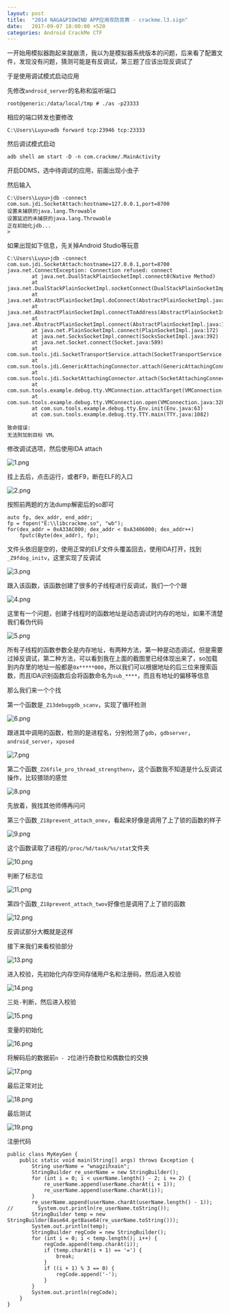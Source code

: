 ```yaml
---
layout: post
title:  "2014 NAGA&PIOWIND APP应用攻防竞赛 - crackme.l3.sign"
date:   2017-09-07 18:00:00 +520
categories: Android CrackMe CTF 
---
```


一开始用模拟器跑起来就崩溃，我以为是模拟器系统版本的问题，后来看了配置文件，发现没有问题，猜测可能是有反调试，第三题了应该出现反调试了

于是使用调试模式启动应用

先修改`android_server`的名称和监听端口
```
root@generic:/data/local/tmp # ./as -p23333
```

相应的端口转发也要修改
```
C:\Users\Luyu>adb forward tcp:23946 tcp:23333
```

然后调试模式启动
```
adb shell am start -D -n com.crackme/.MainActivity
```

开启DDMS，选中待调试的应用，前面出现小虫子

然后输入
```
C:\Users\Luyu>jdb -connect com.sun.jdi.SocketAttach:hostname=127.0.0.1,port=8700
设置未捕获的java.lang.Throwable
设置延迟的未捕获的java.lang.Throwable
正在初始化jdb...
>
```

如果出现如下信息，先关掉Android Studio等玩意
```
C:\Users\Luyu>jdb -connect com.sun.jdi.SocketAttach:hostname=127.0.0.1,port=8700
java.net.ConnectException: Connection refused: connect
        at java.net.DualStackPlainSocketImpl.connect0(Native Method)
        at java.net.DualStackPlainSocketImpl.socketConnect(DualStackPlainSocketImpl.java:79)
        at java.net.AbstractPlainSocketImpl.doConnect(AbstractPlainSocketImpl.java:350)
        at java.net.AbstractPlainSocketImpl.connectToAddress(AbstractPlainSocketImpl.java:206)
        at java.net.AbstractPlainSocketImpl.connect(AbstractPlainSocketImpl.java:188)
        at java.net.PlainSocketImpl.connect(PlainSocketImpl.java:172)
        at java.net.SocksSocketImpl.connect(SocksSocketImpl.java:392)
        at java.net.Socket.connect(Socket.java:589)
        at com.sun.tools.jdi.SocketTransportService.attach(SocketTransportService.java:222)
        at com.sun.tools.jdi.GenericAttachingConnector.attach(GenericAttachingConnector.java:116)
        at com.sun.tools.jdi.SocketAttachingConnector.attach(SocketAttachingConnector.java:90)
        at com.sun.tools.example.debug.tty.VMConnection.attachTarget(VMConnection.java:519)
        at com.sun.tools.example.debug.tty.VMConnection.open(VMConnection.java:328)
        at com.sun.tools.example.debug.tty.Env.init(Env.java:63)
        at com.sun.tools.example.debug.tty.TTY.main(TTY.java:1082)

致命错误:
无法附加到目标 VM。
```

修改调试选项，然后使用IDA attach

![1.png](/assets/resources/1098ADA7B554FCDE0F477ED5A2D8DA91.png)

挂上去后，点击运行，或者F9，断在ELF的入口

![2.png](/assets/resources/6FEC6AB80F61B9E4F77EC583DC947D2A.png)

按照前两题的方法dump解密后的so即可
```
auto fp, dex_addr, end_addr;  
fp = fopen("E:\\libcrackme.so", "wb");  
for(dex_addr = 0xA33AC000; dex_addr < 0xA3406000; dex_addr++)
    fputc(Byte(dex_addr), fp);
```

文件头依旧是空的，使用正常的ELF文件头覆盖回去，使用IDA打开，找到` _Z9fdog_initv`，这里实现了反调试

![3.png](/assets/resources/498EFB365FF6DD6C40D43077284A2AC1.png)

跟入该函数，该函数创建了很多的子线程进行反调试，我们一个个跟

![4.png](/assets/resources/A5A58A49602207AB31764C6B18C5C4E1.png)

这里有一个问题，创建子线程时的函数地址是动态调试时内存的地址，如果不清楚我们看伪代码

![5.png](/assets/resources/6A198B5C3CC47FAD8A85A9FA7F9ED05E.png)

所有子线程的函数参数全是内存地址，有两种方法，第一种是动态调试，但是需要过掉反调试，第二种方法，可以看到我在上面的截图里已经体现出来了，so加载到内存里的地址一般都是`0x*****000`，所以我们可以根据地址的后三位来搜索函数，而且IDA识别函数后会将函数命名为`sub_****`，而且有地址的偏移等信息

那么我们来一个个找

第一个函数是`_Z13debuggdb_scanv`，实现了循环检测

![6.png](/assets/resources/DA3C85C3EEC9E256AC9BD419BBAB91BF.png)

跟进其中调用的函数，检测的是进程名，分别检测了`gdb`，`gdbserver`，`android_server`，`xposed`

![7.png](/assets/resources/517640C44ADDC20E9D15FB2BAA5699C8.png)

第二个函数`_Z26file_pro_thread_strengthenv`，这个函数我不知道是什么反调试操作，比较猥琐的感觉

![8.png](/assets/resources/A131DF4ECE6D399B1DD952EFDA482F41.png)

先放着，我找其他师傅再问问

第三个函数`_Z18prevent_attach_onev`，看起来好像是调用了上了锁的函数的样子

![9.png](/assets/resources/68D249F50E4510F32EA56ABDC75F09A5.png)

这个函数读取了进程的`/proc/%d/task/%s/stat`文件夹

![10.png](/assets/resources/BB4DB84C4581D49C104DD1E556C2D6B2.png)

判断了标志位

![11.png](/assets/resources/078D0174288A3D22C463E53A0EF6263E.png)

第四个函数`_Z18prevent_attach_twov`好像也是调用了上了锁的函数

![12.png](/assets/resources/6442363E81D8A1B9F39752CF1C984C8B.png)

反调试部分大概就是这样

接下来我们来看校验部分

![13.png](/assets/resources/C0071816F849A5155C831835422527E6.png)

进入校验，先初始化内存空间存储用户名和注册码，然后进入校验

![14.png](/assets/resources/CF11BBEC596863034A112C03AE1FE063.png)

三处`-`判断，然后进入校验

![15.png](/assets/resources/C9B3040DB4F3231178ADAD698836CD7F.png)

变量的初始化

![16.png](/assets/resources/7FB63E6397C75B3F256C9E8D7FC0C024.png)

将解码后的数据前`n - 2`位进行奇数位和偶数位的交换

![17.png](/assets/resources/13127DAB8935D51FBB3EC5E0329FA4D4.png)

最后正常对比

![18.png](/assets/resources/B1466BD6D40C44B5C5B28246AB71F4C0.png)

最后测试

![19.png](/assets/resources/3A52AFF2D112F191D2D62383F68A461F.png)

注册代码
```
public class MyKeyGen {
    public static void main(String[] args) throws Exception {
        String userName = "wnagzihxain";
        StringBuilder re_userName = new StringBuilder();
        for (int i = 0; i < userName.length() - 2; i += 2) {
            re_userName.append(userName.charAt(i + 1));
            re_userName.append(userName.charAt(i));
        }
        re_userName.append(userName.charAt(userName.length() - 1));
//        System.out.println(re_userName.toString());
        StringBuilder temp = new StringBuilder(Base64.getBase64(re_userName.toString()));
        System.out.println(temp);
        StringBuilder regCode = new StringBuilder();
        for (int i = 0; i < temp.length(); i++) {
            regCode.append(temp.charAt(i));
            if (temp.charAt(i + 1) == '=') {
                break;
            }
            if ((i + 1) % 3 == 0) {
                regCode.append('-');
            }
        }
        System.out.println(regCode);
    }
}
```